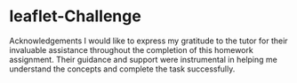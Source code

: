# leaflet-Challenge
Acknowledgements
I would like to express my gratitude to the tutor for their invaluable assistance throughout the completion of this homework assignment. Their guidance and support were instrumental in helping me understand the concepts and complete the task successfully.

